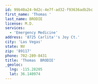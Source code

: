 ```yaml
---
id: 99b40a24-9d2c-4e7f-ad32-f93636adb2bc
first_name: 'Thomas '
last_name: BRODIE
license: M.D.
services:
  - 'Emergency Medicine'
address: '8725 Carlita''s Joy Ct.'
city: 'Las Vegas'
state: NV
zip: '89117'
phone: 702-289-8431
title: 'Thomas  BRODIE'
_geoloc:
  lng: -115.28205
  lat: 36.140974
---
```

